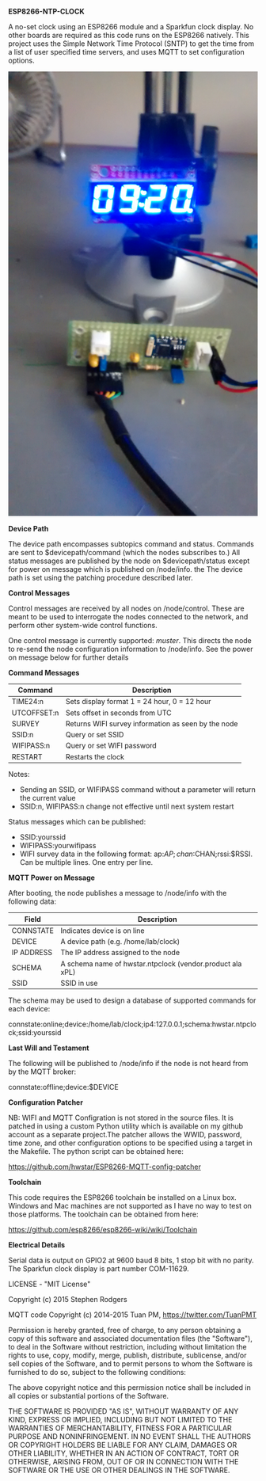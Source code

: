 **ESP8266-NTP-CLOCK**

A no-set clock using an ESP8266 module and a Sparkfun clock display. No other boards are required as this code runs on the ESP8266 natively. 
This project uses the Simple Network Time Protocol (SNTP) to get the time from a list of user specified time servers, and uses MQTT to set configuration options.  

![ProjectPicture](setuppic.jpg)

**Device Path**

The device path encompasses subtopics command and status. Commands are sent to $devicepath/command (which the nodes subscribes to.) All status messages are
published by the node on $devicepath/status except for power on message which is published on /node/info. the The device path is set using the patching procedure described later.


**Control Messages**

Control messages are received by all nodes on /node/control. These are meant to be used to interrogate the nodes connected to the network, 
and perform other system-wide control functions.

One control message is currently supported: *muster*. This directs the node to re-send the node configuration information to /node/info. See the power on message below for further details


**Command Messages**

|Command| Description |
|-------| ----------- |
|TIME24:n 	| Sets display format 1 = 24 hour, 0 = 12 hour|
|UTCOFFSET:n	| Sets offset in seconds from UTC|
|SURVEY	| Returns WIFI survey information as seen by the node|
|SSID:n| Query or set SSID|
|WIFIPASS:n| Query or set WIFI password|
|RESTART| Restarts the clock

Notes:

* Sending an SSID, or WIFIPASS command without a parameter will return the current value
* SSID:n, WIFIPASS:n change not effective until next system restart

Status messages which can be published:

* SSID:yourssid
* WIFIPASS:yourwifipass
* WIFI survey data in the following format: ap:$AP;chan:$CHAN;rssi:$RSSI. Can be multiple lines. One entry per line. 

**MQTT Power on Message**

After booting, the node publishes a message to /node/info with the following data:

|Field		| Description|
|-----      | -----------|
|CONNSTATE	| Indicates device is on line|
|DEVICE		| A device path (e.g. /home/lab/clock)|
|IP ADDRESS	| The IP address assigned to the node|
|SCHEMA		| A schema name of hwstar.ntpclock (vendor.product ala xPL)|
|SSID		| SSID in use


The schema may be used to design a database of supported commands for each device:

connstate:online;device:/home/lab/clock;ip4:127.0.0.1;schema:hwstar.ntpclock;ssid:yourssid

**Last Will and Testament**

The following will be published to /node/info if the node is not heard from by the MQTT broker:

connstate:offline;device:$DEVICE

**Configuration Patcher**

NB: WIFI and MQTT Configration is not stored in the source files. It is patched in using a custom Python utility which is available on my github account as
a separate project.The patcher allows the WWID, password, time zone, and other configuration options to be specified using a target in the Makefile.
The python script can be obtained here:
  
https://github.com/hwstar/ESP8266-MQTT-config-patcher

**Toolchain**

This code requires the ESP8266 toolchain be installed on a Linux box. 
Windows and Mac machines are not supported as I have no way to test on those platforms.
The toolchain can be obtained from here:

https://github.com/esp8266/esp8266-wiki/wiki/Toolchain


**Electrical Details**

Serial data is output on GPIO2 at 9600 baud 8 bits, 1 stop bit with no parity. The Sparkfun clock display is part number COM-11629.

LICENSE - "MIT License"

Copyright (c) 2015 Stephen Rodgers
 
MQTT code Copyright (c) 2014-2015 Tuan PM, https://twitter.com/TuanPMT

Permission is hereby granted, free of charge, to any person obtaining a copy of this software and associated documentation files (the "Software"), to deal in the Software without restriction, including without limitation the rights to use, copy, modify, merge, publish, distribute, sublicense, and/or sell copies of the Software, and to permit persons to whom the Software is furnished to do so, subject to the following conditions:

The above copyright notice and this permission notice shall be included in all copies or substantial portions of the Software.

THE SOFTWARE IS PROVIDED "AS IS", WITHOUT WARRANTY OF ANY KIND, EXPRESS OR IMPLIED, INCLUDING BUT NOT LIMITED TO THE WARRANTIES OF MERCHANTABILITY, FITNESS FOR A PARTICULAR PURPOSE AND NONINFRINGEMENT. IN NO EVENT SHALL THE AUTHORS OR COPYRIGHT HOLDERS BE LIABLE FOR ANY CLAIM, DAMAGES OR OTHER LIABILITY, WHETHER IN AN ACTION OF CONTRACT, TORT OR OTHERWISE, ARISING FROM, OUT OF OR IN CONNECTION WITH THE SOFTWARE OR THE USE OR OTHER DEALINGS IN THE SOFTWARE.
